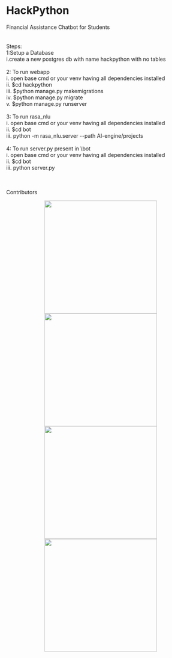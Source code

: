 # HackPython
Financial Assistance Chatbot for Students<br/><br/><br/>
Steps:<br/>
1:Setup a Database<br/>
  i.create a new postgres db with name hackpython with no tables<br/><br/>
2: To run webapp<br/>
 i.   open base cmd or your venv having all dependencies installed<br/> 
 ii.  $cd hackpython<br/>
 iii. $python manage.py makemigrations<br/>
 iv.  $python manage.py migrate<br/>
 v.   $python manage.py runserver<br/><br/>
3: To run rasa_nlu <br/>
  i.  open base cmd or your venv having all dependencies installed<br/>
 ii.  $cd bot<br/>
 iii. python -m rasa_nlu.server --path AI-engine/projects<br/><br/>
4: To run server.py present in \bot <br/>
 i.   open base cmd or your venv having all dependencies installed<br/>
 ii.  $cd bot<br/>
 iii. python server.py<br/><br/><br/>
 
Contributors<br/>
<p align="center">
<a href="https://github.com/shohna">  
  <img src="https://github.com/Sitanshuk/HackPython/blob/master/hackpython/static/profile/profile_shohna.JPG"  height="300vh">
</a>
<a href="https://github.com/Sitanshuk">
  <img src="https://github.com/Sitanshuk/HackPython/blob/master/hackpython/static/profile/profile_Sitanshuk.JPG" height="300vh">
</a>
<a href="https://github.com/bhushan-borole">
  <img src="https://github.com/Sitanshuk/HackPython/blob/master/hackpython/static/profile/profile_bhushan-borole.JPG"  height="300vh">
</a>
<a href="https://github.com/RishabhBhatnagar">
  <img src="https://github.com/Sitanshuk/HackPython/blob/master/hackpython/static/profile/profile_rishabhbhatnagar.JPG"  height="300vh">
</a>  
</p>
